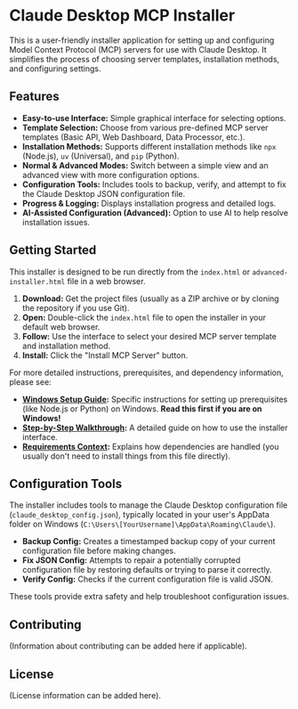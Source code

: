 # Claude Desktop MCP Installer

This is a user-friendly installer application for setting up and configuring Model Context Protocol (MCP) servers for use with Claude Desktop. It simplifies the process of choosing server templates, installation methods, and configuring settings.

## Features

*   **Easy-to-use Interface:** Simple graphical interface for selecting options.
*   **Template Selection:** Choose from various pre-defined MCP server templates (Basic API, Web Dashboard, Data Processor, etc.).
*   **Installation Methods:** Supports different installation methods like `npx` (Node.js), `uv` (Universal), and `pip` (Python).
*   **Normal & Advanced Modes:** Switch between a simple view and an advanced view with more configuration options.
*   **Configuration Tools:** Includes tools to backup, verify, and attempt to fix the Claude Desktop JSON configuration file.
*   **Progress & Logging:** Displays installation progress and detailed logs.
*   **AI-Assisted Configuration (Advanced):** Option to use AI to help resolve installation issues.

## Getting Started

This installer is designed to be run directly from the `index.html` or `advanced-installer.html` file in a web browser.

1.  **Download:** Get the project files (usually as a ZIP archive or by cloning the repository if you use Git).
2.  **Open:** Double-click the `index.html` file to open the installer in your default web browser.
3.  **Follow:** Use the interface to select your desired MCP server template and installation method.
4.  **Install:** Click the "Install MCP Server" button.

For more detailed instructions, prerequisites, and dependency information, please see:

*   **[Windows Setup Guide](./WINDOWS_SETUP.md):** Specific instructions for setting up prerequisites (like Node.js or Python) on Windows. **Read this first if you are on Windows!**
*   **[Step-by-Step Walkthrough](./WALKTHROUGH.md):** A detailed guide on how to use the installer interface.
*   **[Requirements Context](./requirements.txt):** Explains how dependencies are handled (you usually don't need to install things from this file directly).

## Configuration Tools

The installer includes tools to manage the Claude Desktop configuration file (`claude_desktop_config.json`), typically located in your user's AppData folder on Windows (`C:\Users\[YourUsername]\AppData\Roaming\Claude\`).

*   **Backup Config:** Creates a timestamped backup copy of your current configuration file before making changes.
*   **Fix JSON Config:** Attempts to repair a potentially corrupted configuration file by restoring defaults or trying to parse it correctly.
*   **Verify Config:** Checks if the current configuration file is valid JSON.

These tools provide extra safety and help troubleshoot configuration issues.

## Contributing

(Information about contributing can be added here if applicable).

## License

(License information can be added here).